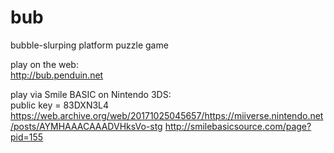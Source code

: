 bub
===

bubble-slurping platform puzzle game

play on the web:  
http://bub.penduin.net  

play via Smile BASIC on Nintendo 3DS:  
public key = 83DXN3L4  
https://web.archive.org/web/20171025045657/https://miiverse.nintendo.net/posts/AYMHAAACAAADVHksVo-stg
http://smilebasicsource.com/page?pid=155  
